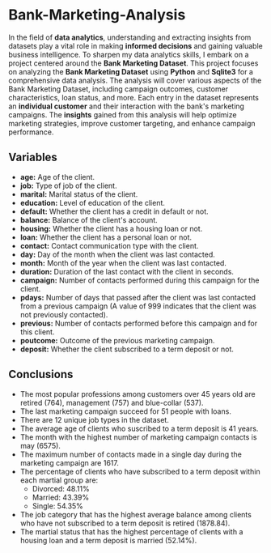 # Bank-Marketing-Analysis
In the field of **data analytics**, understanding and extracting insights from datasets play a vital role in making **informed decisions** and gaining valuable business intelligence. To sharpen my data analytics skills, I embark on a project centered around the **Bank Marketing Dataset**. This project focuses on analyzing the **Bank Marketing Dataset** using **Python** and **Sqlite3** for a comprehensive data analysis. The analysis will cover various aspects of the Bank Marketing Dataset, including campaign outcomes, customer characteristics, loan status, and more. Each entry in the dataset represents an **individual customer** and their interaction with the bank's marketing campaigns. The **insights** gained from this analysis will help optimize marketing strategies, improve customer targeting, and enhance campaign performance.

## Variables
- **age:** Age of the client.
- **job:** Type of job of the client.
- **marital:** Marital status of the client.
- **education:** Level of education of the client.
- **default:** Whether the client has a credit in default or not.
- **balance:** Balance of the client's account.
- **housing:** Whether the client has a housing loan or not.
- **loan:** Whether the client has a personal loan or not.
- **contact:** Contact communication type with the client.
- **day:** Day of the month when the client was last contacted.
- **month:** Month of the year when the client was last contacted.
- **duration:** Duration of the last contact with the client in seconds.
- **campaign:** Number of contacts performed during this campaign for the client.
- **pdays:** Number of days that passed after the client was last contacted from a previous campaign (A value of 999 indicates that the client was not previously contacted).
- **previous:** Number of contacts performed before this campaign and for this client.
- **poutcome:** Outcome of the previous marketing campaign.
- **deposit:** Whether the client subscribed to a term deposit or not.

## Conclusions
- The most popular professions among customers over 45 years old are retired (764), management (757) and blue-collar (537).
- The last marketing campaign succeed for 51 people with loans.
- There are 12 unique job types in the dataset.
- The average age of clients who suscribed to a term deposit is 41 years.
- The month with the highest number of marketing campaign contacts is may (6575).
- The maximum number of contacts made in a single day during the marketing campaign are 1617.
- The percentage of clients who have subscribed to a term deposit within each martial group are:
    - Divorced: 48.11%
    - Married: 43.39%
    - Single: 54.35%
- The job category that has the highest average balance among clients who have not subscribed to a term deposit is retired (1878.84).
- The martial status that has the highest percentage of clients with a housing loan and a term deposit is married (52.14%).
